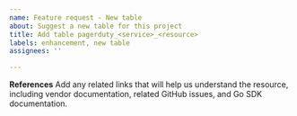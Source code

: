 ```yaml
---
name: Feature request - New table
about: Suggest a new table for this project
title: Add table pagerduty_<service>_<resource>
labels: enhancement, new table
assignees: ''

---
```


**References**
Add any related links that will help us understand the resource, including vendor documentation, related GitHub issues, and Go SDK documentation.
